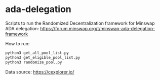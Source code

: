 # ada-delegation

Scripts to run the Randomized Decentralization framework for Minswap ADA delegation: https://forum.minswap.org/t/minswap-ada-delegation-framework

How to run:

```python
python3 get_all_pool_list.py
python3 get_eligible_pool_list.py
python3 randomize_pool.py
```

Data source: https://cexplorer.io/
